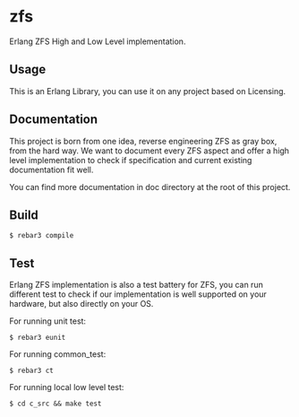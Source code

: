 # zfs

Erlang ZFS High and Low Level implementation.

## Usage

This is an Erlang Library, you can use it on any project 
based on Licensing.

## Documentation

This project is born from one idea, reverse engineering ZFS
as gray box, from the hard way. We want to document every
ZFS aspect and offer a high level implementation to check if
specification and current existing documentation fit well.

You can find more documentation in doc directory at the root
of this project.

## Build

    $ rebar3 compile

## Test

Erlang ZFS implementation is also a test battery for ZFS, you
can run different test to check if our implementation is well
supported on your hardware, but also directly on your OS.

For running unit test:

    $ rebar3 eunit

For running common_test:

    $ rebar3 ct

For running local low level test:

    $ cd c_src && make test
